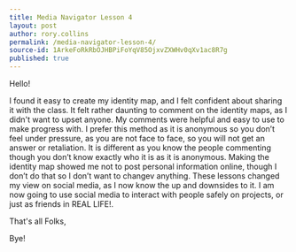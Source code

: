 ```yaml
---
title: Media Navigator Lesson 4
layout: post
author: rory.collins
permalink: /media-navigator-lesson-4/
source-id: 1ArkeFoRkRbOJHBPiFoYqV85OjxvZXWHv0qXv1ac8R7g
published: true
---
```

Hello!

I found it easy to create my identity map, and I felt confident about sharing it with the class. It felt rather daunting to comment on the identity maps, as I didn't want to upset anyone. My comments were helpful and easy to use to make progress with. I prefer this method as it is anonymous so you don’t feel under pressure, as you are not face to face, so you will not get an answer or retaliation. It is different as you know the people commenting though you don’t know exactly who it is as it is anonymous. Making the identity map showed me not to post personal information online, though I don’t do that so I don’t want to changev anything. These lessons changed my view on social media, as I now know the up and downsides to it. I am now going to use social media to interact with people safely on projects, or just as friends in REAL LIFE!.

That's all Folks,

Bye!

